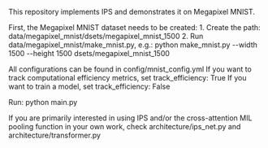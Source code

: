 This repository implements IPS and demonstrates it on Megapixel MNIST.

First, the Megapixel MNIST dataset needs to be created:
    1. Create the path: data/megapixel_mnist/dsets/megapixel_mnist_1500
    2. Run data/megapixel_mnist/make_mnist.py, e.g.:
    python make_mnist.py --width 1500 --height 1500 dsets/megapixel_mnist_1500

All configurations can be found in config/mnist_config.yml
If you want to track computational efficiency metrics, set track_efficiency: True
If you want to train a model, set track_efficiency: False

Run: python main.py

If you are primarily interested in using IPS and/or the cross-attention MIL pooling
function in your own work, check architecture/ips_net.py and architecture/transformer.py